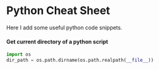 # Python Cheat Sheet #

Here I add some useful python code snippets.

#### Get current directory of a python script ####
```python
import os 
dir_path = os.path.dirname(os.path.realpath(__file__))
```
